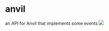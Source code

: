 # anvil
an API for Anvil that implements some events
[![](https://jitpack.io/v/transfarmer/anvil.svg)](https://jitpack.io/#transfarmer/anvil)

